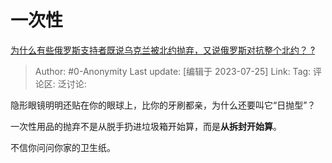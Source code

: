 # 一次性
[为什么有些俄罗斯支持者既说乌克兰被北约抛弃，又说俄罗斯对抗整个北约？ ?](https://www.zhihu.com/question/612791761/answer/3134556160)

> Author: #0-Anonymity
> Last update: [编辑于 2023-07-25]
> Link:
> Tag:
> 评论区:
> 泛讨论:

隐形眼镜明明还贴在你的眼球上，比你的牙刷都亲，为什么还要叫它“日抛型”？

一次性用品的抛弃不是从脱手扔进垃圾箱开始算，而是**从拆封开始算**。

不信你问问你家的卫生纸。
